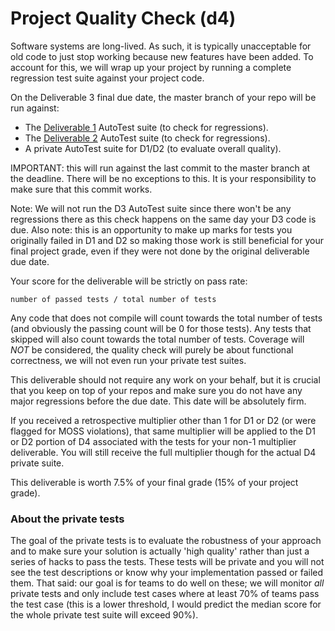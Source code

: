 # Project Quality Check (d4)

Software systems are long-lived. As such, it is typically unacceptable for old code to just stop working because new features have been added. To account for this, we will wrap up your project by running a complete regression test suite against your project code.

On the Deliverable 3 final due date, the master branch of your repo will be run against:

* The [Deliverable 1](Deliverable1.md) AutoTest suite (to check for regressions).
* The [Deliverable 2](Deliverable2.md) AutoTest suite (to check for regressions).
* A private AutoTest suite for D1/D2 (to evaluate overall quality).

IMPORTANT: this will run against the last commit to the master branch at the deadline. There will be no exceptions to this. It is your responsibility to make sure that this commit works.

Note: We will not run the D3 AutoTest suite since there won't be any regressions there as this check happens on the same day your D3 code is due. Also note: this is an opportunity to make up marks for tests you originally failed in D1 and D2 so making those work is still beneficial for your final project grade, even if they were not done by the original deliverable due date.

Your score for the deliverable will be strictly on pass rate:

```number of passed tests / total number of tests```

Any code that does not compile will count towards the total number of tests (and obviously the passing count will be 0 for those tests). Any tests that skipped will also count towards the total number of tests. Coverage will _NOT_ be considered, the quality check will purely be about functional correctness, we will not even run your private test suites.

This deliverable should not require any work on your behalf, but it is crucial that you keep on top of your repos and make sure you do not have any major regressions before the due date. This date will be absolutely firm.

If you received a retrospective multiplier other than 1 for D1 or D2 (or were flagged for MOSS violations), that same multiplier will be applied to the D1 or D2 portion of D4 associated with the tests for your non-1 multiplier deliverable. You will still receive the full multiplier though for the actual D4 private suite.

This deliverable is worth 7.5% of your final grade (15% of your project grade).

### About the private tests

The goal of the private tests is to evaluate the robustness of your approach and to make sure your solution is actually 'high quality' rather than just a series of hacks to pass the tests. These tests will be private and you will not see the test descriptions or know why your implementation passed or failed them. That said: our goal is for teams to do well on these; we will monitor _all_ private tests and only include test cases where at least 70% of teams pass the test case (this is a lower threshold, I would predict the median score for the whole private test suite will exceed 90%).
